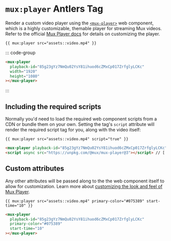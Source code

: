 # `mux:player` <Badge type="info">Antlers Tag</Badge>

Render a custom video player using the [`<mux-player>`](https://www.npmjs.com/package/@mux/mux-player) web component,
which is a highly customizable, themable player for streaming Mux videos. Refer to the official
[Mux Player docs](https://docs.mux.com/guides/mux-player-web) for details on customizing the player.

```antlers
{{ mux:player src="assets::video.mp4" }}
```

::: code-group

```html [Output]
<mux-player
  playback-id="85g23gYz7NmQu02YsY81ihuod6cZMxCp017ZrfglyLCKc"
  width="1920"
  height="1080"
></mux-player>
```

:::

## Including the required scripts

Normally you'd need to load the required web component scripts from a CDN or bundle them on your own.
Setting the tag's `script` attribute will render the required script tag for you, along with the video itself:

```antlers
{{ mux:player src="assets::video.mp4" script="true" }}
```

```html
<mux-player playback-id="85g23gYz7NmQu02YsY81ihuod6cZMxCp017ZrfglyLCKc"></mux-player>
<script async src="https://unpkg.com/@mux/mux-player@3"></script> // [!code focus]
```

## Custom attributes

Any other attributes will be passed along to the the web component itself to allow for customization.
Learn more about [customizing the look and feel of Mux Player](https://docs.mux.com/guides/player-customize-look-and-feel).

```antlers
{{ mux:player src="assets::video.mp4" primary-color="#075389" start-time="10" }}
```

```html
<mux-player
  playback-id="85g23gYz7NmQu02YsY81ihuod6cZMxCp017ZrfglyLCKc"
  primary-color="#075389"
  start-time="10"
></mux-player>
```
